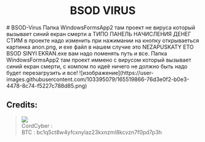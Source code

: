<h1 align="center">BSOD VIRUS</h1>
# BSOD-Virus
Папка WindowsFormsApp2 там проект не вируса который вызывает синий екран смерти а ТИПО ПАНЕЛЬ НАЧИСЛЕНИЯ ДЕНЕГ СТИМ в проекте надо изменить при нажимании на кнопку открываеться
картинка anon.png, и exe файл в нашем случие это NEZAPUSKATY ETO BSOD SINYI EKRAN.exe вам надо поменять путь и все. Папка WindowsFormsApp2 там проект
иммено с вирусом который вызывает синий екран смерти, с компом по идеё ничего не должно быть надо будет перезагрузить и все!
![изображение](https://user-images.githubusercontent.com/103395079/165519866-76d3e0f2-b0e3-4478-8c74-f5227c788d85.png)

##  Credits:
> [![](https://user-images.githubusercontent.com/103395079/164997981-5356a76b-d1d3-427c-a6ca-3b4a25a73691.gif?size=40)](https://github.com/CordCyber)
<br>CordCyber :
<br>BTC : bc1q5ct8w4yfcxnylaz23kxnzml8kcvzn7f0pd7p3h
